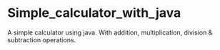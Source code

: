 # Simple_calculator_with_java
A simple calculator using java. With addition, multiplication, division &amp; subtraction operations. 
